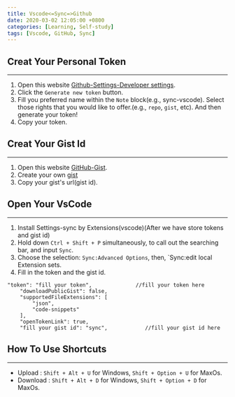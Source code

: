 ```yaml
---
title: Vscode<=Sync=>Github
date: 2020-03-02 12:05:00 +0800
categories: [Learning, Self-study]
tags: [Vscode, GitHub, Sync]
---
```


## Creat Your Personal Token
---


1. Open this website [Github-Settings-Developer settings](https://github.com/settings/tokens).
2. Click the `Generate new token` button.
3. Fill you preferred name within the `Note` block(e.g., sync-vscode). Select those rights that you would like to offer.(e.g., `repo`, `gist`, etc). And then generate your token! 
4. Copy your token.


## Creat Your Gist Id
---


1. Open this website [GitHub-Gist](https://gist.github.com/).
2. Create your own [gist](https://en.wikipedia.org/wiki/Gist "wikipedia")
3. Copy your gist's url(gist id).
   

## Open Your VsCode
---

1. Install Settings-sync by Extensions(vscode)(After we have store tokens and gist id)
2. Hold down `Ctrl + Shift + P`  simultaneously,  to call out the searching bar, and input `Sync`.
3. Choose the selection: `Sync:Advanced Options`, then, `Sync:edit local Extension sets.
4. Fill in the token and the gist id.
```
"token": "fill your token",              //fill your token here
    "downloadPublicGist": false,
    "supportedFileExtensions": [
        "json",
        "code-snippets"
    ],
    "openTokenLink": true,
    "fill your gist id": "sync",            //fill your gist id here
```


## How To Use Shortcuts
---

* Upload : `Shift + Alt + U` for Windows, `Shift + Option + U` for MaxOs.
* Download : `Shift + Alt + D` for Windows, `Shift + Option + D` for MaxOs.


